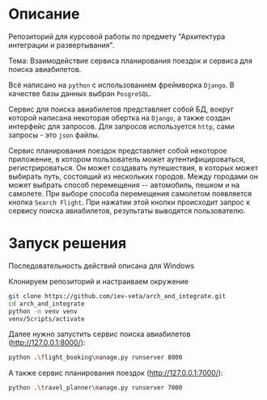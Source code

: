 # Описание
Репозиторий для курсовой работы по предмету "Архитектура интеграции и развертывания".

Тема: Взаимодействие сервиса планирования поездок и сервиса для поиска авиабилетов.

Всё написано на `python` с использованием фреймворка `Django`. В качестве базы данных выбран `PosgreSQL`. 

Сервис для поиска авиабилетов представляет собой БД, вокруг которой написана некоторая обертка на `Django`, а также создан интерфейс для запросов. Для запросов используется `http`, сами запросы - это `json` файлы.

Сервис планирования поездок представляет собой некоторое приложение, в котором пользователь может аутентифицироваться, регистрироваться. Он может создавать путешествия, в которых может выбирать путь, состоящий из нескольких городов. Между городами он может выбрать способ перемещения -- автомобиль, пешком и на самолете. При выборе способа перемещения самолетом появляется кнопка `Search Flight`. При нажатии этой кнопки происходит запрос к сервису поиска авиабилетов, результаты выводятся пользователю.

# Запуск решения

Последовательность действий описана для Windows

Клонируем репозиторий и настраиваем окружение

```bash
git clone https://github.com/iev-veta/arch_and_integrate.git
cd arch_and_integrate
python -m venv venv
venv/Scripts/activate
```

Далее нужно запустить сервис поиска авиабилетов (http://127.0.0.1:8000/):

```bash
python .\flight_booking\manage.py runserver 8000
```

А также сервис планирования поездок (http://127.0.0.1:7000/):

```bash
python .\travel_planner\manage.py runserver 7000
```

